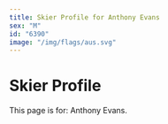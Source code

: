 ```yaml
---
title: Skier Profile for Anthony Evans
sex: "M"
id: "6390"
image: "/img/flags/aus.svg" 
---
```


# Skier Profile

This page is for: Anthony Evans.
    